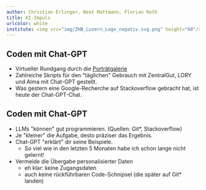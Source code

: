 ```yaml
---
author: Christian Erlinger, Beat Mattmann, Florian Roth
title: KI-Impuls
urlcolor: white
institute: <img src="img/ZHB_Luzern_Logo_negativ.svg.png" height="60"/><br/><small>ZHB Luzern - KI-Impuls, 20.02.2024</small><br/><img src="img/CC_BY_icon.svg.png" width="100px"/>
---
```


## Coden mit Chat-GPT

* Virtueller Rundgang durch die [Porträtgalerie](https://visualize-portrait-gallery-zhbluzern-33d2b4c7506284a907344ee898.gitlab.io/src/index.html)
* Zahlreiche Skripts für den "täglichen" Gebrauch mit ZentralGut, LORY und Alma mit Chat-GPT gestellt.
* Was gestern eine Google-Recherche auf Stackoverflow gebracht hat, ist heute der Chat-GPT-Chat.

## Coden mit Chat-GPT

* LLMs "können" gut programmieren. (Quellen: Git*, Stackoverflow)
* Je "kleiner" die Aufgabe, desto präziser das Ergebnis.
* Chat-GPT "erklärt" dir seine Beispiele. 
  * So viel wie in den letzten 5 Monaten habe ich schon lange nicht gelernt!
* Vermeide die Übergabe personalisierter Daten
  * eh klar: keine Zugangsdaten
  * auch keine rückführbaren Code-Schnipsel (die später auf Git* landen)